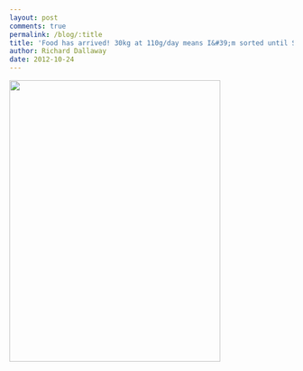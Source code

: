 ```yaml
---
layout: post
comments: true
permalink: /blog/:title
title: 'Food has arrived! 30kg at 110g/day means I&#39;m sorted until Summer.'
author: Richard Dallaway
date: 2012-10-24
---
```


<div>
<a href="http://static.skitters.dallaway.com/YCphoto.JPG">
<img width="374" src="http://static.skitters.dallaway.com/YCphoto.JPG.500.JPG" height="500"></img>
</a>
</div>



  


    
